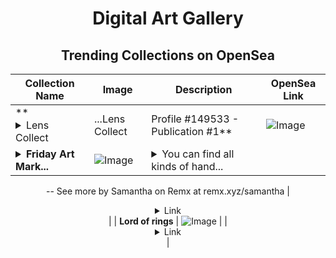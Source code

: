 <div align="center">

# Digital Art Gallery

## Trending Collections on OpenSea

| Collection Name                       | Image                                                                                     | Description                       | OpenSea Link                                                                                          |
|---------------------------------------|-------------------------------------------------------------------------------------------|-----------------------------------|--------------------------------------------------------------------------------------------------------|
| **<details><summary>Lens Collect | ...</summary>Lens Collect | Profile #149533 - Publication #1</details>** | ![Image](https://i.seadn.io/s/raw/files/a7f0732e1ba969ab227da7c8a69c1776.jpg?w=500&auto=format?w=200&auto=format) |  | <details><summary>Link</summary>[Lens Collect | Profile #149533 - Publication #1](https://opensea.io/collection/lens-collect-profile-149533-publication-1)</details> |
| **<details><summary>Friday Art Mark...</summary>Friday Art Market</details>** | ![Image](https://i.seadn.io/s/raw/files/04f3fe237c8ad50a353724da1f7d0a7c.jpg?w=500&auto=format?w=200&auto=format) | <details><summary>You can find all kinds of hand...</summary>You can find all kinds of handicrafts and antiques in this Iranian market.
--
See more by Samantha  on Remx at remx.xyz/samantha</details> | <details><summary>Link</summary>[Friday Art Market](https://opensea.io/collection/friday-art-market)</details> |
| **Lord of rings** | ![Image](https://i.seadn.io/s/raw/files/be439f87446d45d34c440dc60f809adc.jpg?w=500&auto=format?w=200&auto=format) |  | <details><summary>Link</summary>[Lord of rings](https://opensea.io/collection/lord-of-rings-2)</details> |

</div>